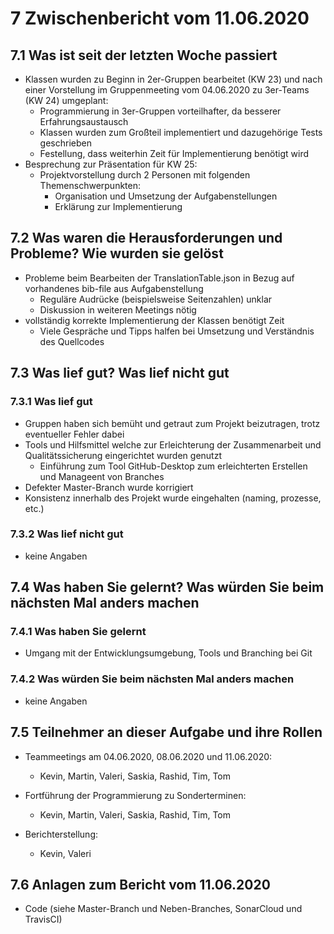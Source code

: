 # 7 Zwischenbericht vom 11.06.2020

## 7.1  Was ist seit der letzten Woche passiert

+ Klassen wurden zu Beginn in 2er-Gruppen bearbeitet (KW 23) und nach einer Vorstellung im Gruppenmeeting vom 04.06.2020 zu 3er-Teams (KW 24) umgeplant:
  + Programmierung in 3er-Gruppen vorteilhafter, da besserer Erfahrungsaustausch
  + Klassen wurden zum Großteil implementiert und dazugehörige Tests geschrieben
  + Festellung, dass weiterhin Zeit für Implementierung benötigt wird
+ Besprechung zur Präsentation für KW 25:
  + Projektvorstellung durch 2 Personen mit folgenden Themenschwerpunkten:
    + Organisation und Umsetzung der Aufgabenstellungen
    + Erklärung zur Implementierung

## 7.2 Was waren die Herausforderungen und Probleme? Wie wurden sie gelöst

+ Probleme beim Bearbeiten der TranslationTable.json in Bezug auf vorhandenes bib-file aus Aufgabenstellung
  + Reguläre Audrücke (beispielsweise Seitenzahlen) unklar
  + Diskussion in weiteren Meetings nötig
+ vollständig korrekte Implementierung der Klassen benötigt Zeit
  + Viele Gespräche und Tipps halfen bei Umsetzung und Verständnis des Quellcodes

## 7.3 Was lief gut? Was lief nicht gut

### 7.3.1 Was lief gut

+ Gruppen haben sich bemüht und getraut zum Projekt beizutragen, trotz eventueller Fehler dabei
+ Tools und Hilfsmittel welche zur Erleichterung der Zusammenarbeit und Qualitätssicherung eingerichtet wurden genutzt
  + Einführung zum Tool GitHub-Desktop zum erleichterten Erstellen und Manageent von Branches
+ Defekter Master-Branch wurde korrigiert
+ Konsistenz innerhalb des Projekt wurde eingehalten (naming, prozesse, etc.)

### 7.3.2 Was lief nicht gut

+ keine Angaben

## 7.4 Was haben Sie gelernt? Was würden Sie beim nächsten Mal anders machen

### 7.4.1 Was haben Sie gelernt

+ Umgang mit der Entwicklungsumgebung, Tools und Branching bei Git

### 7.4.2 Was würden Sie beim nächsten Mal anders machen

+ keine Angaben

## 7.5 Teilnehmer an dieser Aufgabe und ihre Rollen

+ Teammeetings am 04.06.2020, 08.06.2020 und 11.06.2020:
  + Kevin, Martin, Valeri, Saskia, Rashid, Tim, Tom

+ Fortführung der Programmierung zu Sonderterminen:
  + Kevin, Martin, Valeri, Saskia, Rashid, Tim, Tom

+ Berichterstellung:
  + Kevin, Valeri

## 7.6 Anlagen zum Bericht vom 11.06.2020

+ Code (siehe Master-Branch und Neben-Branches, SonarCloud und TravisCI)

